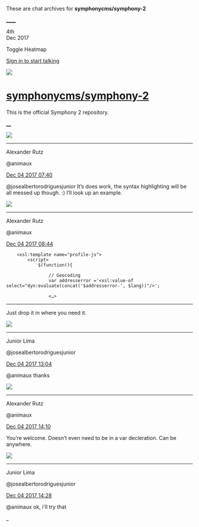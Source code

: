 These are chat archives for **symphonycms/symphony-2**

[__](/symphonycms/symphony-2/archives/2017/12/05)[__](/symphonycms/symphony-2/archives/2017/12/03)

4th  
Dec 2017

Toggle Heatmap

[Sign in to start talking](/login?action=login&button=archive-login)

![](https://avatars-02.gitter.im/group/iv/3/57542c45c43b8c601977197e?s=48)

#  [symphonycms/symphony-2](/symphonycms/symphony-2)

This is the official Symphony 2 repository.

[ __](/orgs/symphonycms/rooms "More symphonycms rooms")

![](https://avatars2.githubusercontent.com/u/446874?v=4&s=30)

____

Alexander Rutz

@animaux

[Dec 04 2017
07:40](https://gitter.im/symphonycms/symphony-2?at=5a24fc093ae2aa6b3f82ea77)

@josealbertorodriguesjunior It’s does work, the syntax highlighting will be
all messed up though. :) I’ll look up an example.

![](https://avatars2.githubusercontent.com/u/446874?v=4&s=30)

____

Alexander Rutz

@animaux

[Dec 04 2017
08:44](https://gitter.im/symphonycms/symphony-2?at=5a250afacc1d527f6bea9b42)

    
    
        <xsl:template name="profile-js">
            <script>
                $(function(){
    
                    // Geocoding
                    var addresserror ='<xsl:value-of select="dyn:evaluate(concat('$addresserror-', $lang))"/>';
    
                    <…>

____

Just drop it in where you need it.

![](https://avatars2.githubusercontent.com/u/8875485?v=4&s=30)

____

Junior Lima

@josealbertorodriguesjunior

[Dec 04 2017
13:04](https://gitter.im/symphonycms/symphony-2?at=5a2547f987680e6230cc1fb9)

@animaux thanks

![](https://avatars2.githubusercontent.com/u/446874?v=4&s=30)

____

Alexander Rutz

@animaux

[Dec 04 2017
14:10](https://gitter.im/symphonycms/symphony-2?at=5a2557543a80a84b5bb5fead)

You’re welcome. Doesn’t even need to be in a var decleration. Can be anywhere.

![](https://avatars2.githubusercontent.com/u/8875485?v=4&s=30)

____

Junior Lima

@josealbertorodriguesjunior

[Dec 04 2017
14:28](https://gitter.im/symphonycms/symphony-2?at=5a255b84232e79134d0879ef)

@animaux ok, i'll try that

_

